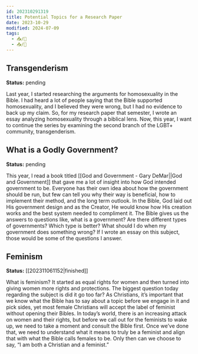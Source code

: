 ```yaml
---
id: 202310291319
title: Potential Topics for a Research Paper
date: 2023-10-29
modified: 2024-07-09
tags:
  - 📥/🌱
  - 📥/🌲
---
```


## Transgenderism

**Status:** pending

Last year, I started researching the arguments for homosexuality in the Bible. I had heard a lot of people saying that the Bible supported homosexuality, and I believed they were wrong, but I had no evidence to back up my claim. So, for my research paper that semester, I wrote an essay analyzing homosexuality through a biblical lens. Now, this year, I want to continue the series by examining the second branch of the LGBT+ community, transgenderism.

## What is a Godly Government?

**Status:** pending

This year, I read a book titled [[God and Government - Gary DeMar||God and Government]] that gave me a lot of insight into how God intended government to be. Everyone has their own idea about how the government should be run, but few can tell you why their way is beneficial, how to implement their method, and the long term outlook. In the Bible, God laid out His government design and as the Creator, He would know how His creation works and the best system needed to compliment it. The Bible gives us the answers to questions like, what is a government? Are there different types of governments? Which type is better? What should I do when my government does something wrong? If I wrote an essay on this subject, those would be some of the questions I answer.

## Feminism

**Status:** [[202311061152|finished]]

What is feminism? It started as equal rights for women and then turned into giving women more rights and protections. The biggest question today regarding the subject is did it go too far? As Christians, it’s important that we know what the Bible has to say about a topic before we engage in it and pick sides, yet most female Christians will accept the label of feminist without opening their Bibles. In today’s world, there is an increasing attack on women and their rights, but before we call out for the feminists to wake up, we need to take a moment and consult the Bible first. Once we’ve done that, we need to understand what it means to truly be a feminist and align that with what the Bible calls females to be. Only then can we choose to say, “I am both a Christian and a feminist.”
